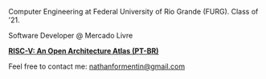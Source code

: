 Computer Engineering at Federal University of Rio Grande (FURG). Class of '21.

Software Developer @ Mercado Livre

[**RISC-V: An Open Architecture Atlas (PT-BR)**](http://riscvbook.com/portuguese/)

Feel free to contact me: nathanformentin@gmail.com




